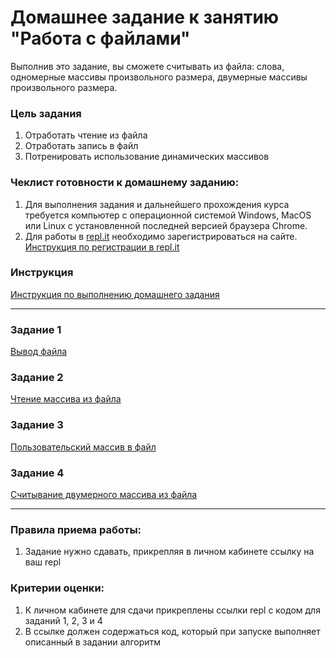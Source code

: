 # Домашнее задание к занятию "Работа с файлами"

Выполнив это задание, вы сможете считывать из файла: слова, одномерные массивы произвольного размера, двумерные массивы произвольного размера. 

### Цель задания

1. Отработать чтение из файла
2. Отработать запись в файл
3. Потренировать использование динамических массивов

### Чеклист готовности к домашнему заданию:

1. Для выполнения задания и дальнейшего прохождения курса требуется компьютер с операционной системой Windows, MacOS или Linux с установленной последней версией браузера Chrome.
2. Для работы в [repl.it](https://repl.it/) необходимо зарегистрироваться на сайте. [Инструкция по регистрации в repl.it](https://github.com/netology-code/cpps-homeworks/tree/main/common/replit)

### Инструкция

[Инструкция по выполнению домашнего задания](https://github.com/netology-code/cpps-homeworks/blob/main/common/readme.md)

------

### Задание 1

[Вывод файла](01)

### Задание 2

[Чтение массива из файла](02)

### Задание 3

[Пользовательский массив в файл](03)

### Задание 4

[Считывание двумерного массива из файла](04)

------

### Правила приема работы:

1. Задание нужно сдавать, прикрепляя в личном кабинете ссылку на ваш repl

### Критерии оценки:

1. К личном кабинете для сдачи прикреплены ссылки repl с кодом для заданий 1, 2, 3 и 4
2. В ссылке должен содержаться код, который при запуске выполняет описанный в задании алгоритм


